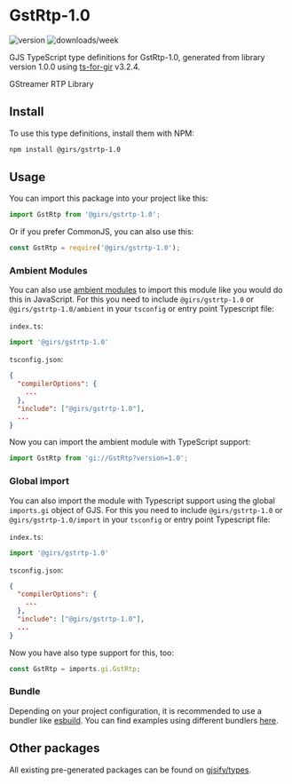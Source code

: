 
# GstRtp-1.0

![version](https://img.shields.io/npm/v/@girs/gstrtp-1.0)
![downloads/week](https://img.shields.io/npm/dw/@girs/gstrtp-1.0)


GJS TypeScript type definitions for GstRtp-1.0, generated from library version 1.0.0 using [ts-for-gir](https://github.com/gjsify/ts-for-gir) v3.2.4.

GStreamer RTP Library

## Install

To use this type definitions, install them with NPM:
```bash
npm install @girs/gstrtp-1.0
```

## Usage

You can import this package into your project like this:
```ts
import GstRtp from '@girs/gstrtp-1.0';
```

Or if you prefer CommonJS, you can also use this:
```ts
const GstRtp = require('@girs/gstrtp-1.0');
```

### Ambient Modules

You can also use [ambient modules](https://github.com/gjsify/ts-for-gir/tree/main/packages/cli#ambient-modules) to import this module like you would do this in JavaScript.
For this you need to include `@girs/gstrtp-1.0` or `@girs/gstrtp-1.0/ambient` in your `tsconfig` or entry point Typescript file:

`index.ts`:
```ts
import '@girs/gstrtp-1.0'
```

`tsconfig.json`:
```json
{
  "compilerOptions": {
    ...
  },
  "include": ["@girs/gstrtp-1.0"],
  ...
}
```

Now you can import the ambient module with TypeScript support: 

```ts
import GstRtp from 'gi://GstRtp?version=1.0';
```

### Global import

You can also import the module with Typescript support using the global `imports.gi` object of GJS.
For this you need to include `@girs/gstrtp-1.0` or `@girs/gstrtp-1.0/import` in your `tsconfig` or entry point Typescript file:

`index.ts`:
```ts
import '@girs/gstrtp-1.0'
```

`tsconfig.json`:
```json
{
  "compilerOptions": {
    ...
  },
  "include": ["@girs/gstrtp-1.0"],
  ...
}
```

Now you have also type support for this, too:

```ts
const GstRtp = imports.gi.GstRtp;
```

### Bundle

Depending on your project configuration, it is recommended to use a bundler like [esbuild](https://esbuild.github.io/). You can find examples using different bundlers [here](https://github.com/gjsify/ts-for-gir/tree/main/examples).

## Other packages

All existing pre-generated packages can be found on [gjsify/types](https://github.com/gjsify/types).

